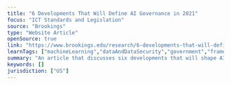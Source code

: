 ```yaml
---
title: "6 Developments That Will Define AI Governance in 2021"
focus: "ICT Standards and Legislation"
source: "Brookings"
type: "Website Article"
openSource: true
link: "https://www.brookings.edu/research/6-developments-that-will-define-ai-governance-in-2021/"
learnTags: ["machineLearning","dataAndDataSecurity","government","framework","ict"]
summary: "An article that discusses six developments that will shape AI governance in the US in 2021."
keywords: []
jurisdiction: ["US"]
---
```

